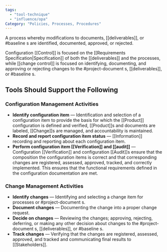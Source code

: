```yaml
---
tags:
  - "tool-technique"
  - "influence/opa"
Category: "Policies, Processes, Procedures"
---
```

A process whereby modifications to documents, [[deliverables]], or #baseline s are identified, documented, approved, or rejected.

Configuration [[Control]] is focused on the [[Requirements Specification|Specification]] of both the [[deliverables]] and the processes, while [[change control]] is focused on identifying, documenting, and approving or rejecting changes to the #project-document s, [[deliverables]], or #baseline s.
## Tools Should Support the Following
### Configuration Management Activities
- **Identify configuration item** — Identification and selection of a configuration item to provide the basis for which the [[Product]] configuration is defined and verified, [[Product]]s and documents are labeled, [[Change]]s are managed, and accountability is maintained.
- **Record and report configuration item status** — [[Information]] recording and reporting about each configuration item.
- **Perform configuration item [[Verification]] and [[audit]]** — Configuration [[Verification]] and configuration [[Audit]]s ensure that the composition the configuration items is correct and that corresponding changes are registered, assessed, approved, tracked, and correctly implemented. This ensures that the functional requirements defined in the configuration documentation are met.
### Change Management Activities
- **Identify changes** — Identifying and selecting a change item for processes or #project-document s.
- **Document changes** — Documenting the change into a proper change request.
- **Decide on changes** — Reviewing the changes; approving, rejecting, deferring, or making any other decision about changes to the #project-document s, [[deliverables]], or #baseline s.
- **Track changes** — Verifying that the changes are registered, assessed, approved, and tracked and communicating final results to [[Stakeholders]].